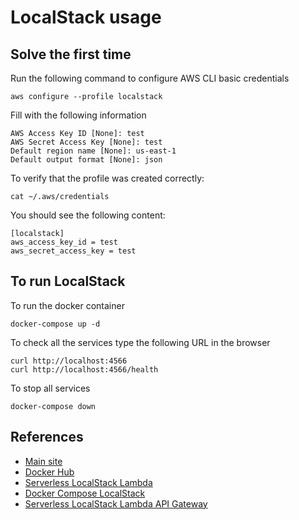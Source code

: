 # LocalStack usage

## Solve the first time

Run the following command to configure AWS CLI basic credentials

```shell
aws configure --profile localstack
```

Fill with the following information

```shell
AWS Access Key ID [None]: test
AWS Secret Access Key [None]: test
Default region name [None]: us-east-1
Default output format [None]: json
```

To verify that the profile was created correctly:

```shell
cat ~/.aws/credentials
```

You should see the following content:

```shell
[localstack]
aws_access_key_id = test
aws_secret_access_key = test
```

## To run LocalStack

To run the docker container

```shell
docker-compose up -d
```

To check all the services type the following URL in the browser

```shell
curl http://localhost:4566
curl http://localhost:4566/health
```

To stop all services

```shell
docker-compose down
```

## References

- [Main site](https://localstack.cloud/)
- [Docker Hub](https://hub.docker.com/r/localstack/localstack)
- [Serverless LocalStack Lambda](https://onexlab-io.medium.com/serverless-localstack-lambda-53fd8d46983)
- [Docker Compose LocalStack](https://onexlab-io.medium.com/docker-compose-localstack-fadee1e88a49)
- [Serverless LocalStack Lambda API Gateway](https://onexlab-io.medium.com/serverless-localstack-lambda-api-gateway-7fad63d9a9eb)
